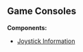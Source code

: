 ## Game Consoles

**Components:**

* [Joystick Information](https://www.slagcoin.com/joystick/introduction.html)
